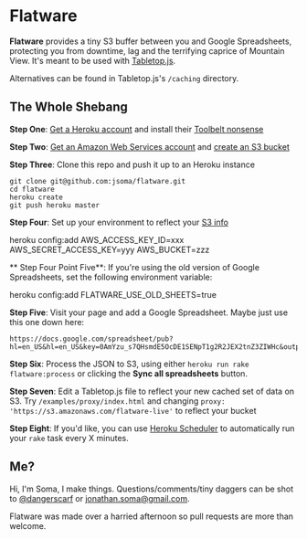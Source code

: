 # **Flatware**

**Flatware** provides a tiny S3 buffer between you and Google Spreadsheets, protecting you from downtime, lag and the terrifying caprice of Mountain View. It's meant to be used with [Tabletop.js](https://github.com/jsoma/tabletop).

Alternatives can be found in Tabletop.js's `/caching` directory.

## The Whole Shebang

**Step One**: [Get a Heroku account](https://devcenter.heroku.com/articles/quickstart) and install their [Toolbelt nonsense](https://toolbelt.heroku.com)

**Step Two**: [Get an Amazon Web Services account](http://aws.amazon.com) and [create an S3 bucket](http://www.hongkiat.com/blog/amazon-s3-the-beginners-guide/)

**Step Three**: Clone this repo and push it up to an Heroku instance

    git clone git@github.com:jsoma/flatware.git
    cd flatware
    heroku create
    git push heroku master

**Step Four**: Set up your environment to reflect your [S3 info](https://portal.aws.amazon.com/gp/aws/developer/account/index.html?action=access-key)

  heroku config:add AWS_ACCESS_KEY_ID=xxx AWS_SECRET_ACCESS_KEY=yyy AWS_BUCKET=zzz

** Step Four Point Five**: If you're using the old version of Google Spreadsheets, set the following environment variable:

  heroku config:add FLATWARE_USE_OLD_SHEETS=true

**Step Five**: Visit your page and add a Google Spreadsheet. Maybe just use this one down here:

    https://docs.google.com/spreadsheet/pub?hl=en_US&hl=en_US&key=0AmYzu_s7QHsmdE5OcDE1SENpT1g2R2JEX2tnZ3ZIWHc&output=html

**Step Six**: Process the JSON to S3, using either `heroku run rake flatware:process` or clicking the **Sync all spreadsheets** button.

**Step Seven**: Edit a Tabletop.js file to reflect your new cached set of data on S3. Try `/examples/proxy/index.html` and changing `proxy: 'https://s3.amazonaws.com/flatware-live'` to reflect your bucket

**Step Eight**: If you'd like, you can use [Heroku Scheduler](https://devcenter.heroku.com/articles/scheduler) to automatically run your `rake` task every X minutes.

## Me?

Hi, I'm Soma, I make things. Questions/comments/tiny daggers can be shot to [@dangerscarf](http://twitter.com/dangerscarf) or [jonathan.soma@gmail.com](jonathan.soma@gmail.com).

Flatware was made over a harried afternoon so pull requests are more than welcome.
